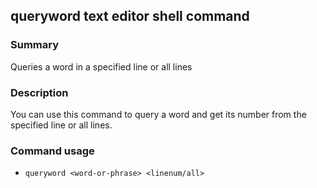 ## queryword text editor shell command

### Summary

Queries a word in a specified line or all lines

### Description

You can use this command to query a word and get its number from the specified line or all lines.

### Command usage

* `queryword <word-or-phrase> <linenum/all>`
